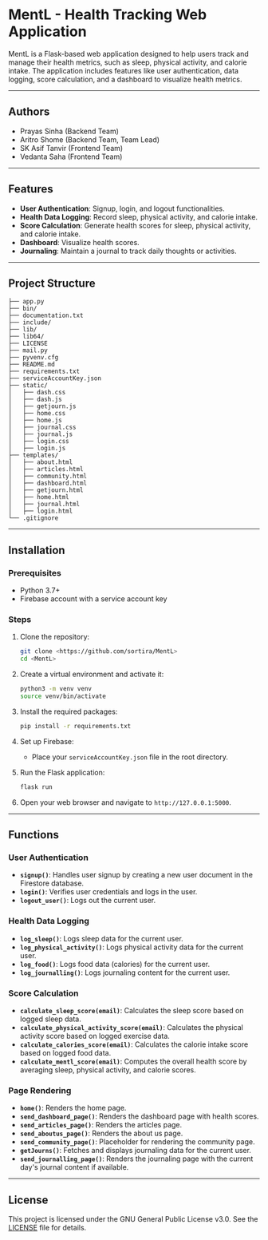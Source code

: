 # MentL - Health Tracking Web Application

MentL is a Flask-based web application designed to help users track and manage their health metrics, such as sleep, physical activity, and calorie intake. The application includes features like user authentication, data logging, score calculation, and a dashboard to visualize health metrics.

---

## Authors

- Prayas Sinha (Backend Team)
- Aritro Shome (Backend Team, Team Lead)
- SK Asif Tanvir (Frontend Team)
- Vedanta Saha (Frontend Team)

---

## Features

- **User Authentication**: Signup, login, and logout functionalities.
- **Health Data Logging**: Record sleep, physical activity, and calorie intake.
- **Score Calculation**: Generate health scores for sleep, physical activity, and calorie intake.
- **Dashboard**: Visualize health scores.
- **Journaling**: Maintain a journal to track daily thoughts or activities.
---

## Project Structure

```
├── app.py
├── bin/
├── documentation.txt
├── include/
├── lib/
├── lib64/
├── LICENSE
├── mail.py
├── pyvenv.cfg
├── README.md
├── requirements.txt
├── serviceAccountKey.json
├── static/
│   ├── dash.css
│   ├── dash.js
│   ├── getjourn.js
│   ├── home.css
│   ├── home.js
│   ├── journal.css
│   ├── journal.js
│   ├── login.css
│   ├── login.js
├── templates/
│   ├── about.html
│   ├── articles.html
│   ├── community.html
│   ├── dashboard.html
│   ├── getjourn.html
│   ├── home.html
│   ├── journal.html
│   ├── login.html
└── .gitignore
```

---

## Installation

### Prerequisites

- Python 3.7+
- Firebase account with a service account key

### Steps

1. Clone the repository:
    ```bash
    git clone <https://github.com/sortira/MentL>
    cd <MentL>
    ```

2. Create a virtual environment and activate it:
    ```bash
    python3 -m venv venv
    source venv/bin/activate
    ```

3. Install the required packages:
    ```bash
    pip install -r requirements.txt
    ```

4. Set up Firebase:
    - Place your `serviceAccountKey.json` file in the root directory.

5. Run the Flask application:
    ```bash
    flask run
    ```

6. Open your web browser and navigate to `http://127.0.0.1:5000`.

---

## Functions

### User Authentication

- **`signup()`**: Handles user signup by creating a new user document in the Firestore database.
- **`login()`**: Verifies user credentials and logs in the user.
- **`logout_user()`**: Logs out the current user.

### Health Data Logging

- **`log_sleep()`**: Logs sleep data for the current user.
- **`log_physical_activity()`**: Logs physical activity data for the current user.
- **`log_food()`**: Logs food data (calories) for the current user.
- **`log_journalling()`**: Logs journaling content for the current user.

### Score Calculation

- **`calculate_sleep_score(email)`**: Calculates the sleep score based on logged sleep data.
- **`calculate_physical_activity_score(email)`**: Calculates the physical activity score based on logged exercise data.
- **`calculate_calories_score(email)`**: Calculates the calorie intake score based on logged food data.
- **`calculate_mentl_score(email)`**: Computes the overall health score by averaging sleep, physical activity, and calorie scores.

### Page Rendering

- **`home()`**: Renders the home page.
- **`send_dashboard_page()`**: Renders the dashboard page with health scores.
- **`send_articles_page()`**: Renders the articles page.
- **`send_aboutus_page()`**: Renders the about us page.
- **`send_community_page()`**: Placeholder for rendering the community page.
- **`getJourns()`**: Fetches and displays journaling data for the current user.
- **`send_journalling_page()`**: Renders the journaling page with the current day's journal content if available.

---

## License

This project is licensed under the GNU General Public License v3.0. See the [LICENSE](LICENSE) file for details.

